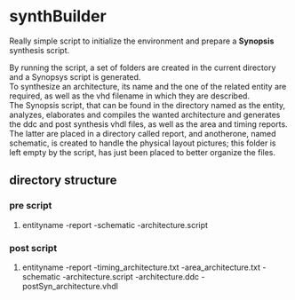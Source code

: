 # synthBuilder
Really simple script to initialize the environment and prepare a **Synopsis** synthesis script.

By running the script, a set of folders are created in the current directory and a Synopsys script is generated.\
To synthesize an architecture, its name and the one of the related entity are required, as well as the vhd filename in which they are described.\
The Synopsis script, that can be found in the directory named as the entity, analyzes, elaborates and compiles the wanted architecture and generates the ddc and post synthesis vhdl files, as well as the area and timing reports. The latter are placed in a directory called report, and anotherone, named schematic, is created to handle the physical layout pictures; this folder is left empty by the script, has just been placed to better organize the files.

## directory structure

### pre script
1. entityname
 -report
 -schematic
 -architecture.script

### post script
1. entityname
 -report
  -timing_architecture.txt
  -area_architecture.txt
 -schematic
 -architecture.script
 -architecture.ddc
 -postSyn_architecture.vhdl
